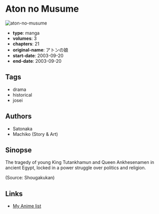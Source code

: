 # Aton no Musume

![aton-no-musume](https://cdn.myanimelist.net/images/manga/3/131591.jpg)

-   **type**: manga
-   **volumes**: 3
-   **chapters**: 21
-   **original-name**: アトンの娘
-   **start-date**: 2003-09-20
-   **end-date**: 2003-09-20

## Tags

-   drama
-   historical
-   josei

## Authors

-   Satonaka
-   Machiko (Story & Art)

## Sinopse

The tragedy of young King Tutankhamun and Queen Ankhesenamen in ancient Egypt, locked in a power struggle over politics and religion.

(Source: Shougakukan)

## Links

-   [My Anime list](https://myanimelist.net/manga/75999/Aton_no_Musume)
